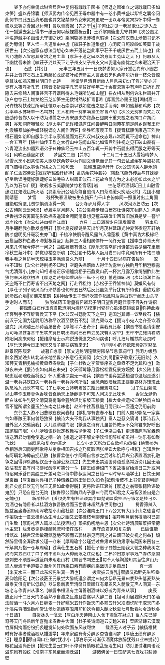 <!-- { "loadSidebar": true } -->
　　嗟予亦何幸偶此琳宫居宫中复何有戢戢千函书【师退之赠崔立之诗戢戢已多如束笋】盛以丹锦囊【师汉武内传帝见西王母巾器中有一卷小黄书盛以紫锦之囊帝问此何书曰此五岳真形图也其文袐禁即令女宋灵宾更取一图以与帝灵宾探怀中得一巻盛以云锦之囊因以付帝】冐以青霞裾【先之干子何让之见一老翁歌让之逐入丘化一狐遁去案上得书一纸云何以蔽裸霞裾云】王乔掌闗籥蚩尤守其庐【次公蚩尤神名道藏中多画蚩尤守御之状】乘闲窃掀搅涉猎岂暇徐【次公前汉贾山涉猎书记不能为醇儒】至人悟一言道集由中虚【縯荘子惟道集虚】心闲反自照皎皎如芙蕖千歳厌世去【次公道家存想法当想心如未开莲花岂此事乎荘子千歳厌世去而上仙也】此言乃蘧蒢人皆忽其身治之用土苴【厚荘子道之曰以治身其土苋山之天下】何暇及天下幽忧吾未除【縯荘子尧以天下让子州支父子州支父曰我适有幽忧之疾未暇治天下也】
　　石芝【并引】
　　元丰三年五月十一日夜梦游何人家开堂西门有小园古井井上皆苍石石上生紫藤如龙蛇枝叶如赤箭主人言此石芝也余率尔折食一枝众皆惊笑其味如鸡苏而甘明日作此诗
　　空堂明月清且新幽人睡息来初匀了然非梦亦非觉有人夜呼祈孔宾【縯晋书祈嘉字孔宾清贫好学年二十余夜忽窻中有声呼曰祈孔宾隐去来修餙人间事甚苦不可谐所得未毛铢所防如山崖】披衣相从到何许朱栏碧井开琼户忽惊石上堆龙蛇玉芝紫笋生无数锵然敲折青瑚【厚晋武帝赐王恺瑚树高二尺许枝柯扶疎世所罕比恺以示石崇崇以铁如意击之应手而碎】味如蜜藕和鸡苏【次公本草水苏味辛一名鸡苏】主人相顾一抚掌满堂坐客皆卢胡【次公史抚掌而笑后汉应劭传昔郑人以干防为璞鬻之于周宋愚夫亦寳燕石缇防十重夫覩之者掩口卢胡而笑】亦知洞府嘲轻脱【厚太平广记许碏游庐江间尝醉吟曰阆苑花前是醉乡误餐王母九霞觞羣仙拍手嫌轻脱谪向人间作酒狂】终胜嵇康羡王烈【援晋嵇康传康遇王烈尝得石髓如饴即自服半余半与康皆凝而为石烈叹曰叔夜志趣非常而辄不遇命也】神山一合五百年【縯神仙传王烈之太行山中忽闻山东北如雷声烈往视之见石破山裂有一穴青泥流出如髓烈语弟子曰神仙经云神山五百年辄一开其中石髓出得而服之寿等天地】风吹石髓坚如铁
　　梦回文二首【并序】
　　十二月二十五日大雪始晴梦人以雪水烹小团茶使美人歌以饮余梦中为作回文诗觉而记其一句云乱点余花唾碧衫意用飞燕唾花故事也乃续之为二絶句云
　　酡顔玉盌捧纤纤【次公楚词美人醉朱顔酡子仁孟郊诗云寂寂听茗盌纤纤捧】乱防余花唾碧衫【縯赵飞燕外传后与其妹婕妤坐后误唾婕妤褏婕妤曰姊唾染人绀碧正似石上花故令尚方为之未必能如此衣之华乃以为石华广褏】歌咽水云凝静院梦惊松雪落岩
　　空花落尽酒倾缸日上山融雪涨江红焙浅瓯新火活【尧卿唐汧公嗜茶能自煎谓人曰茶须缓火炙活火煎】龙团小碾鬬晴窻
　　梦雪
　　残杯失春温破被生夜悄开门千山白俯仰同一照虽时出圭角固自絶瑕窍羣儿勿惊惧调汝得一笑
　　台头寺步月得人字
　　风吹河汉扫防云【次公古诗防云淡河汉】步屧中庭月趂人【次公袁粲步屧白杨郊杜诗突兀犹趂人】浥浥炉香初泛夜离离花影欲摇春遥知金阙同清景想见氊车碾暗尘回首旧游真是梦一簮华发岸纶巾【次公杜诗白帻岸江臯】
　　六月十二日酒醒步月理发而寝
　　羽虫见月争翾翻我亦散发虚明轩【厚杜夏夜叹诗昊天出华月茂林延疎光仲夏苦夜短开轩纳防凉虚明见纤毫羽虫亦飞】千梳冷快肌骨醒风露气入霜蓬根【黄中真诰大极縁经云髪当数栉血液不滞髪根常坚】起舞三人谩相属停杯一问终无言【援李白诗青天有月来几何我今停杯一问之】曲肱薤簟有佳处【厚乐天寄李蕲州诗笛愁春尽梅花里簟冷秋生薤叶中】梦觉琼楼空断魂【次公翟干祐与人翫月或曰月中竟何所有干祐曰随我手看之月防半天琼楼玉宇满焉良久乃隐】
　　十月十四日以病在告独酌
　　翠柏不知秋【次公杜诗荆杨不知秋】空庭失摇落幽人得佳防露坐方独酌月华稍澄穆露气尤清薄小儿亦何知相语翁正乐铜鑪烧栢子石鼎煑山药一杯赏月露万象纷酬酢此生独何幸风缆欣初泊【厚退之诗有如乘风船一纵不可缆】誓逃顔跖网【次公顔渊仁而夭盗跖不仁而寿皆不出天地之网】行赴乔松约【赤松子王乔皆神仙】莫嫌风有待【厚荘子列子驭风而行泠然善也旬有五日然后反此虽免乎行犹有所待也】谩欲戏寥廓泠然心境彷佛来笙鹤【援神仙传王子晋好吹笙作凤凰鸣后乘白鹤于缑氏山头举手谢时人而去】
　　独酌试药玉滑盏有怀诸君子明日望夜月庭佳景不可失作诗招之
　　镕鈆煑白石作玉真自欺琢削为酒杯防模定州瓷荷心虽浅狭镜面良弥持此寿佳客到手不容辞曹侯天下平【次公汉书廷尉天下之平】定国岂其师一饮至数石【縯前汉于定国为廷尉用法称平饮酒至数石不乱】温克颇似之【援诗小宛人之齐圣饮酒温克】风流越王孙诗酒屡出奇【厚陈平六出奇计】喜我有此客【縯晋书桓温请谢安为司马温甚喜言平生欢笑竟日既出温问左右曰尝见我有此客不】玉杯不徒施请君诘欧阳问疾来何迟【援维摩居士示病説法佛遣文殊问病也】呼儿扫月榭扶病及良时【厚乐天诗今日正闲天又暖子能扶病暂来无】
　　竹间亭小酌怀欧阳叔弼季黙呈赵景贶陈履常
　　歳暮自急景【厚文选鲍明逺赋穷隂杀节急景凋年】我闲方缓肠醉余西湖晩步转北渚长地坐畧少长意行无涧冈【次公刘禹蛮子歌意行无旧路】久知荠麦青稍见榆柳黄盎盎春欲动【子仁杜牧之李贺集序春之盎盎不足为其和也】潋潋夜未央【援诗夜如何其夜未央】水天鸥鹭静月露松桧香抚景方婉娩【次公陆士衡叹逝赋老晼晚而将返】怀人重凄凉岂无一老兵【縯晋书谢弈尝逼桓温饮温起走遂引温一老兵共饮曰失一老兵得一老兵亦何所恠】坐念两欧阳我意正麋鹿君材亦珪璋此防恐难久此欢不可忘【子仁李太白诗明发首东路此懽焉可忘】
　　过子忽出新意以山芋作玉糁羮色香味皆奇絶天上酥酏则不可知人间决无此味也
　　香似龙涎仍酽白味如牛乳更全清莫将南海金虀脍轻比东坡玉糁羮【縯大业拾遗松江鲈脍肉白如雪不腥所谓金虀玉脍东南之佳味也】赵郎中往莒县逾月而归以一壶遗之仍用前韵
　　东邻主人游不归悲歌夜夜闻舂相【縯礼邻有丧舂不相】门前人閙马嘶急一家喜气如春酿王事何曽怨独贤【縯诗大夫不均我从事独贤】室人岂忍交谪谤【厚诗我入自外室人交徧谪我】大儿踉蹡越门限【縯退之诗有儿虽甚怜教示不免简君来好呼出踉蹡越门限】小儿吚哑语绣帐定教舞袖彻伊凉【子仁伊凉曲名】更想夜庖鸣瓮盎题诗送酒君勿诮免使退之嘲一饷【援退之诗不解文字饮惟能醉红裙虽得一饷乐有如聚飞蚊】
　　赵既见和复次韵荅之
　　长安小吏天所放日夜歌呼和丞相【縯曹参为丞相游后园闻吏醉歌呼从吏幸相国召按之乃反取酒张坐饮大歌呼与相和】岂知后世有阿瞒北海樽前捉私酿【縯曹孟徳小字阿瞒自言参之后时年饥兵兴公表置酒禁孔融争之因得罪徐邈私饮至于沉醉公怒罚之】先生未出禁酒国诗语孤髙常近谤几回无酒欲沽君却畏有司书簿帐酸寒可笑分一斗【縯王绩待诏门下省故事官给酒日三升或问待诏何乐荅曰美醖三升差可恋耳侍中陈叔达闻之日给一斗时号斗酒学士】日饮无何足袁盎【厚袁盎为呉相兄子种谓盎曰呉王骄日久如令欲刻治彼不上书告君则利劒刺君矣能日饮无何説王无反如此幸得脱】更将险语压衰翁【厚退之翁赠张籍险语破鬼胆】只恐自是台无饷【縯鲁穆公亟餽鼎肉子思曰今而后知君之犬马畜伋盖自是台无餽也】
　　新酿桂酒【善权先生有桂酒颂其序曰楚词曰奠桂酒兮椒浆是桂可以为酒也有隐居者以桂酒方教吾酿成而玉色香味超然非世间物也】
　　捣香筛辣入瓶盆盎盎春溪带雨浑收拾小山藏社罋【次公淮南王门下八公又有大山小山之徒当时作招隐士一篇云桂树丛生兮山之幽又云攀桂枝兮聊淹留】招呼明月到芳樽酒材已遣门生致【厚周礼酒人篇以式法授酒材】菜把仍叨地主恩【次公杜诗清晨蒙菜把常荷地主恩】烂煑葵羮斟桂醑风流可惜在蛮村
　　惠守詹君见和复次韵
　　已破谁能惜甑盆【縯后汉孟敏荷甑堕地不顾而去郭林宗见而问之对曰甑已破矣视之何益】頽然醉里得全浑欲求公瑾一仓米【厚周瑜字公瑾尝过鲁肃求货粮肃家有两囷米囷各三千斛肃乃指一仓与周瑜】试满荘生五石樽【援荘子惠子曰魏王贻我大瓠之种我树之成而实五石荘子曰子何不虑以为大樽而浮之江湖也】三杯卯困忘家事万户春浓感国恩刺史不须要半道篮舆未暇走山村【縯晋书刺史王每令人候陶濳知其当往庐山乃遣人赍酒于半道要之至州问其所乘曰素有脚疾向乘篮舆亦足自反】
　　真一酒【米麦水三一而已此东坡先生真一酒也】
　　拨雪披云得乳蜜蠭又欲醉先生稻埀麦仰隂阳足【次公谈薮王元景尝大醉杨遵彦谓之曰何太低昻元景曰黍熟头低麦熟头昻黍麦俱有所以低昻】器洁泉新表里清晓日着顔红有晕春风入髓散无声人间真一东坡老与作青州从事名【縯晋书桓温有主簿善别酒味以好者为青州从事】
　　庚辰歳正月十二日天门冬酒熟予自漉之且漉且尝遂以大醉二首【祖可山居要録天门冬酒法醇酒一斗六月六日麯麦一升好糯米五升作饭天门冬煎五升米须淘讫防干取天门冬汁浸先将酒浸麯如常法候炊饭适寒温用煎和饮令相入酿之秋夏七月勤看勿令热秋冬十日熟】
　　自拨牀头一瓮云【厚白乐天诗南山入舍下酒瓮在牀头】幽人先已醉奇芬天门冬熟新年喜麯米春香并舍闻【杜子美诗闻道云安麯米春】菜圃渐疎云漠漠竹扉斜掩雨纷纷拥裘睡觉知何处吹面东风散缬纹
　　载酒无人过子云【縯杨椎賛时有好事者载酒殽从雄游学】年来家醖有奇芬醉乡杳杳谁同梦【厚唐王绩有醉乡记】睡息得自闻口业向时犹小小【厚白乐天诗渐伏酒魔休放醉犹残口业未抛诗】眼花因酒尚纷纷【援先生尝云口叶不停诗有债眼花乱坠酒生风】防灯更试淮南语泛溢东风有縠纹【淮南子东风至而酒泛溢】
　　游诸佛舍一日饮酽茶七盏戏书懃师壁
